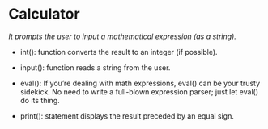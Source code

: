 # Calculator

*It prompts the user to input a mathematical expression (as a string).*

- int(): function converts the result to an integer (if possible).

- input(): function reads a string from the user.

- eval(): If you’re dealing with math expressions, eval() can be your trusty sidekick. No need to write a full-blown expression parser; 
          just let  eval() do its thing.

- print(): statement displays the result preceded by an equal sign.
